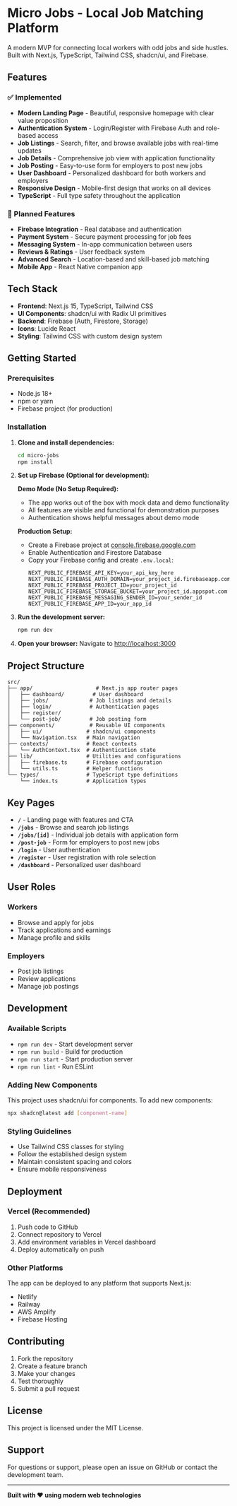 # Micro Jobs - Local Job Matching Platform

A modern MVP for connecting local workers with odd jobs and side hustles. Built with Next.js, TypeScript, Tailwind CSS, shadcn/ui, and Firebase.

## Features

### ✅ Implemented

- **Modern Landing Page** - Beautiful, responsive homepage with clear value proposition
- **Authentication System** - Login/Register with Firebase Auth and role-based access
- **Job Listings** - Search, filter, and browse available jobs with real-time updates
- **Job Details** - Comprehensive job view with application functionality
- **Job Posting** - Easy-to-use form for employers to post new jobs
- **User Dashboard** - Personalized dashboard for both workers and employers
- **Responsive Design** - Mobile-first design that works on all devices
- **TypeScript** - Full type safety throughout the application

### 🔄 Planned Features

- **Firebase Integration** - Real database and authentication
- **Payment System** - Secure payment processing for job fees
- **Messaging System** - In-app communication between users
- **Reviews & Ratings** - User feedback system
- **Advanced Search** - Location-based and skill-based job matching
- **Mobile App** - React Native companion app

## Tech Stack

- **Frontend**: Next.js 15, TypeScript, Tailwind CSS
- **UI Components**: shadcn/ui with Radix UI primitives
- **Backend**: Firebase (Auth, Firestore, Storage)
- **Icons**: Lucide React
- **Styling**: Tailwind CSS with custom design system

## Getting Started

### Prerequisites

- Node.js 18+
- npm or yarn
- Firebase project (for production)

### Installation

1. **Clone and install dependencies:**

   ```bash
   cd micro-jobs
   npm install
   ```

2. **Set up Firebase (Optional for development):**

   **Demo Mode (No Setup Required):**

   - The app works out of the box with mock data and demo functionality
   - All features are visible and functional for demonstration purposes
   - Authentication shows helpful messages about demo mode

   **Production Setup:**

   - Create a Firebase project at [console.firebase.google.com](https://console.firebase.google.com)
   - Enable Authentication and Firestore Database
   - Copy your Firebase config and create `.env.local`:
     ```env
     NEXT_PUBLIC_FIREBASE_API_KEY=your_api_key_here
     NEXT_PUBLIC_FIREBASE_AUTH_DOMAIN=your_project_id.firebaseapp.com
     NEXT_PUBLIC_FIREBASE_PROJECT_ID=your_project_id
     NEXT_PUBLIC_FIREBASE_STORAGE_BUCKET=your_project_id.appspot.com
     NEXT_PUBLIC_FIREBASE_MESSAGING_SENDER_ID=your_sender_id
     NEXT_PUBLIC_FIREBASE_APP_ID=your_app_id
     ```

3. **Run the development server:**

   ```bash
   npm run dev
   ```

4. **Open your browser:**
   Navigate to [http://localhost:3000](http://localhost:3000)

## Project Structure

```
src/
├── app/                    # Next.js app router pages
│   ├── dashboard/         # User dashboard
│   ├── jobs/             # Job listings and details
│   ├── login/            # Authentication pages
│   ├── register/
│   └── post-job/         # Job posting form
├── components/           # Reusable UI components
│   ├── ui/              # shadcn/ui components
│   └── Navigation.tsx   # Main navigation
├── contexts/            # React contexts
│   └── AuthContext.tsx  # Authentication state
├── lib/                 # Utilities and configurations
│   ├── firebase.ts      # Firebase configuration
│   └── utils.ts         # Helper functions
└── types/               # TypeScript type definitions
    └── index.ts         # Application types
```

## Key Pages

- **`/`** - Landing page with features and CTA
- **`/jobs`** - Browse and search job listings
- **`/jobs/[id]`** - Individual job details with application form
- **`/post-job`** - Form for employers to post new jobs
- **`/login`** - User authentication
- **`/register`** - User registration with role selection
- **`/dashboard`** - Personalized user dashboard

## User Roles

### Workers

- Browse and apply for jobs
- Track applications and earnings
- Manage profile and skills

### Employers

- Post job listings
- Review applications
- Manage job postings

## Development

### Available Scripts

- `npm run dev` - Start development server
- `npm run build` - Build for production
- `npm run start` - Start production server
- `npm run lint` - Run ESLint

### Adding New Components

This project uses shadcn/ui for components. To add new components:

```bash
npx shadcn@latest add [component-name]
```

### Styling Guidelines

- Use Tailwind CSS classes for styling
- Follow the established design system
- Maintain consistent spacing and colors
- Ensure mobile responsiveness

## Deployment

### Vercel (Recommended)

1. Push code to GitHub
2. Connect repository to Vercel
3. Add environment variables in Vercel dashboard
4. Deploy automatically on push

### Other Platforms

The app can be deployed to any platform that supports Next.js:

- Netlify
- Railway
- AWS Amplify
- Firebase Hosting

## Contributing

1. Fork the repository
2. Create a feature branch
3. Make your changes
4. Test thoroughly
5. Submit a pull request

## License

This project is licensed under the MIT License.

## Support

For questions or support, please open an issue on GitHub or contact the development team.

---

**Built with ❤️ using modern web technologies**
